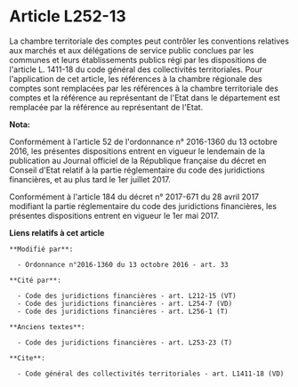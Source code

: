 # Article L252-13

La chambre territoriale des comptes peut contrôler les  conventions relatives aux marchés et aux délégations de service
public conclues par les communes et leurs établissements publics régi par les dispositions de l'article L. 1411-18 du code
général des collectivités territoriales. Pour l'application de cet article, les références à la chambre régionale des comptes
sont remplacées par les références à la chambre territoriale des comptes et la référence au représentant de l'Etat dans le
département est remplacée par la référence au représentant de l'Etat.

**Nota:**

Conformément à l'article 52 de l'ordonnance n° 2016-1360 du 13 octobre 2016, les présentes dispositions entrent en vigueur le
lendemain de la publication au Journal officiel de la République française du décret en Conseil d'Etat relatif à la partie
réglementaire du code des juridictions financières, et au plus tard le 1er juillet 2017.

Conformément à l'article 184 du décret n° 2017-671 du 28 avril 2017 modifiant la partie réglementaire du code des
juridictions financières, les présentes dispositions entrent en vigueur le 1er mai 2017.

**Liens relatifs à cet article**

	**Modifié par**:

	  - Ordonnance n°2016-1360 du 13 octobre 2016 - art. 33

	**Cité par**:

	  - Code des juridictions financières - art. L212-15 (VT)
	  - Code des juridictions financières - art. L254-7 (VD)
	  - Code des juridictions financières - art. L256-1 (T)

	**Anciens textes**:

	  - Code des juridictions financières - art. L253-23 (T)

	**Cite**:

	  - Code général des collectivités territoriales - art. L1411-18 (VD)
